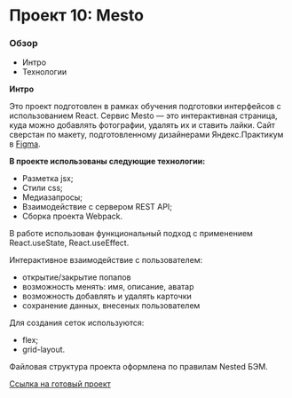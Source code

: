 # Проект 10: Mesto

### Обзор

* Интро
* Технологии

**Интро**

Это проект подготовлен в рамках обучения подготовки интерфейсов с использованием React. Cервис Mesto — это интерактивная страница, куда можно добавлять фотографии, удалять их и ставить лайки.
Сайт сверстан по макету, подготовленному дизайнерами Яндекс.Практикум в [Figma](https://www.figma.com/file/StZjf8HnoeLdiXS7dYrLAh/JavaScript.-Sprint-4).

**В проекте использованы следующие технологии:**

* Разметка jsx;
* Стили css;
* Медиазапросы;
* Взаимодействие с сервером REST API;
* Сборка проекта Webpack.

В работе использован функциональный подход с применением React.useState, React.useEffect.

Интерактивное взаимодействие с пользователем:
* открытие/закрытие попапов
* возможность менять: имя, описание, аватар
* возможность добавлять и удалять карточки
* сохранение данных, внесеных пользователем

Для создания сеток используются:
* flex;
* grid-layout.

Файловая структура проекта оформлена по правилам Nested БЭМ.

[Ссылка на готовый проект](https://iuliia-iushchenko.github.io/mesto-react/)
